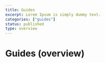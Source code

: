 ```yaml
---
title: Guides
excerpt: Lorem Ipsum is simply dummy text.
categories: ["guides"]
status: published
type: overview
---
```

# Guides (overview)